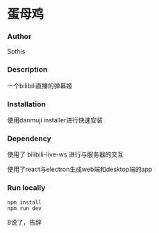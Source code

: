 # 蛋母鸡

### Author

Sothis

### Description

一个bilibili直播的弹幕姬

### Installation

使用danmuji installer进行快速安装

### Dependency

使用了 bilibili-live-ws 进行与服务器的交互

使用了react与electron生成web端和desktop端的app

### Run locally

```
npm install
npm run dev
```



8说了，告辞

